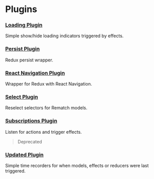 # Plugins

### [Loading Plugin](../plugins/loading)

Simple show/hide loading indicators triggered by effects.

### [Persist Plugin](../plugins/persist)

Redux persist wrapper.

### [React Navigation Plugin](../plugins/react-navigation)

Wrapper for Redux with React Navigation.

### [Select Plugin](../plugins/select)

Reselect selectors for Rematch models.

### [Subscriptions Plugin](../plugins/subscriptions)

Listen for actions and trigger effects.

> Deprecated

### [Updated Plugin](../plugins/updated)

Simple time recorders for when models, effects or reducers were last triggered.
